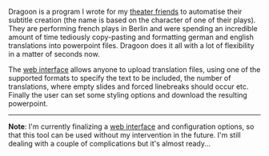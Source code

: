 Dragoon is a program I wrote for my <a href="https://theaterimnu.de/" target="_blank" rel="noopener noreferrer">theater friends</a> to automatise their subtitle creation (the name is based on the character of one of their plays). They are performing french plays in Berlin and were spending an incredible amount of time tediously copy-pasting and formatting german and english translations into powerpoint files. Dragoon does it all with a lot of flexibility in a matter of seconds now.

The <a href="http://www.dragoon.eu/" target="_blank" rel="noopener noreferrer">web interface</a> allows anyone to upload translation files, using one of the supported formats to specify the text to be included, the number of translations, where empty slides and forced linebreaks should occur etc. Finally the user can set some styling options and download the resulting powerpoint. 

---

**Note**: I'm currently finalizing a <a href="http://www.dragoon.eu/" target="_blank" rel="noopener noreferrer">web interface</a> and configuration options, so that this tool can be used without my intervention in the future. I'm still dealing with a couple of complications but it's almost ready...

